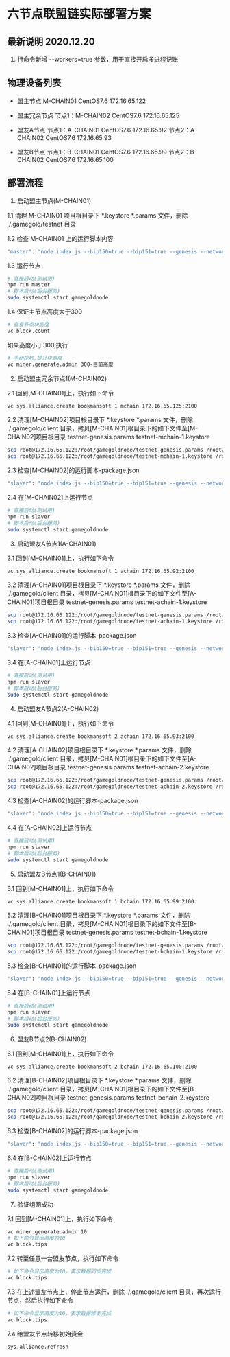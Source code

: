 # 六节点联盟链实际部署方案

## 最新说明 2020.12.20

1. 行命令新增 --workers=true 参数，用于直接开启多进程记账

## 物理设备列表

- 盟主节点
M-CHAIN01	        CentOS7.6	172.16.65.122

- 盟主冗余节点
节点1：M-CHAIN02	CentOS7.6	172.16.65.125

- 盟友A节点
节点1：A-CHAIN01	CentOS7.6	172.16.65.92
节点2：A-CHAIN02	CentOS7.6	172.16.65.93

- 盟友B节点
节点1：B-CHAIN01	CentOS7.6	172.16.65.99
节点2：B-CHAIN02	CentOS7.6	172.16.65.100

## 部署流程

1. 启动盟主节点(M-CHAIN01)

1.1 清理 M-CHAIN01 项目根目录下 *.keystore *.params 文件，删除 ./.gamegold/testnet 目录

1.2 检查 M-CHAIN01 上的运行脚本内容
```bash
"master": "node index.js --bip150=true --bip151=true --genesis --network=testnet --password=bookmansoft --nodes=172.16.65.125:2100",
```

1.3 运行节点

```bash
# 直接启动(测试用)
npm run master
# 脚本启动(后台服务)
sudo systemctl start gamegoldnode
```

1.4 保证主节点高度大于300

```bash
# 查看节点块高度
vc block.count
```

如果高度小于300,执行

```bash
# 手动挖坑,提升块高度
vc miner.generate.admin 300-目前高度
```

2. 启动盟主冗余节点1(M-CHAIN02)

2.1 回到[M-CHAIN01]上，执行如下命令
```bash
vc sys.alliance.create bookmansoft 1 mchain 172.16.65.125:2100
```

2.2 清理[M-CHAIN02]项目根目录下 *.keystore *.params 文件，删除 ./.gamegold/client 目录，拷贝[M-CHAIN01]根目录下的如下文件至[M-CHAIN02]项目根目录
testnet-genesis.params
testnet-mchain-1.keystore

```bash
scp root@172.16.65.122:/root/gamegoldnode/testnet-genesis.params /root/gamegoldnode/
scp root@172.16.65.122:/root/gamegoldnode/testnet-mchain-1.keystore /root/gamegoldnode/
```

2.3 检查[M-CHAIN02]的运行脚本-package.json
```bash
"slaver": "node index.js --bip150=true --bip151=true --genesis --network=testnet --prefix=~/.gamegold/client --password=bookmansoft --nodes=172.16.65.122:2100 --keystore=testnet-mchain-1.keystore",
```

2.4 在[M-CHAIN02]上运行节点
```bash
# 直接启动(测试用)
npm run slaver
# 脚本启动(后台服务)
sudo systemctl start gamegoldnode
```

3. 启动盟友A节点1(A-CHAIN01)

3.1 回到[M-CHAIN01]上，执行如下命令
```bash
vc sys.alliance.create bookmansoft 1 achain 172.16.65.92:2100
```

3.2 清理[A-CHAIN01]项目根目录下 *.keystore *.params 文件，删除 ./.gamegold/client 目录，拷贝[M-CHAIN01]根目录下的如下文件至[A-CHAIN01]项目根目录
testnet-genesis.params
testnet-achain-1.keystore

```bash
scp root@172.16.65.122:/root/gamegoldnode/testnet-genesis.params /root/gamegoldnode/
scp root@172.16.65.122:/root/gamegoldnode/testnet-achain-1.keystore /root/gamegoldnode/
```

3.3 检查[A-CHAIN01]的运行脚本-package.json
```bash
"slaver": "node index.js --bip150=true --bip151=true --genesis --network=testnet --prefix=~/.gamegold/client --password=bookmansoft --nodes=172.16.65.122:2100 --keystore=testnet-achain-1.keystore",
```

3.4 在[A-CHAIN01]上运行节点
```bash
# 直接启动(测试用)
npm run slaver
# 脚本启动(后台服务)
sudo systemctl start gamegoldnode
```

4. 启动盟友A节点2(A-CHAIN02)

4.1 回到[M-CHAIN01]上，执行如下命令
```bash
vc sys.alliance.create bookmansoft 2 achain 172.16.65.93:2100
```

4.2 清理[A-CHAIN02]项目根目录下 *.keystore *.params 文件，删除 ./.gamegold/client 目录，拷贝[M-CHAIN01]根目录下的如下文件至[A-CHAIN02]项目根目录
testnet-genesis.params
testnet-achain-2.keystore

```bash
scp root@172.16.65.122:/root/gamegoldnode/testnet-genesis.params /root/gamegoldnode/
scp root@172.16.65.122:/root/gamegoldnode/testnet-achain-2.keystore /root/gamegoldnode/
```

4.3 检查[A-CHAIN02]的运行脚本-package.json
```bash
"slaver": "node index.js --bip150=true --bip151=true --genesis --network=testnet --prefix=~/.gamegold/client --password=bookmansoft --nodes=172.16.65.122:2100 --keystore=testnet-achain-2.keystore",
```

4.4 在[A-CHAIN02]上运行节点
```bash
# 直接启动(测试用)
npm run slaver
# 脚本启动(后台服务)
sudo systemctl start gamegoldnode
```

5. 启动盟友B节点1(B-CHAIN01)

5.1 回到[M-CHAIN01]上，执行如下命令
```bash
vc sys.alliance.create bookmansoft 1 bchain 172.16.65.99:2100
```

5.2 清理[B-CHAIN01]项目根目录下 *.keystore *.params 文件，删除 ./.gamegold/client 目录，拷贝[M-CHAIN01]根目录下的如下文件至[B-CHAIN01]项目根目录
testnet-genesis.params
testnet-bchain-1.keystore

```bash
scp root@172.16.65.122:/root/gamegoldnode/testnet-genesis.params /root/gamegoldnode/
scp root@172.16.65.122:/root/gamegoldnode/testnet-bchain-1.keystore /root/gamegoldnode/
```

5.3 检查[B-CHAIN01]的运行脚本-package.json
```bash
"slaver": "node index.js --bip150=true --bip151=true --genesis --network=testnet --prefix=~/.gamegold/client --password=bookmansoft --nodes=172.16.65.122:2100 --keystore=testnet-bchain-1.keystore",
```

5.4 在[B-CHAIN01]上运行节点
```bash
# 直接启动(测试用)
npm run slaver
# 脚本启动(后台服务)
sudo systemctl start gamegoldnode
```

6. 盟友B节点2(B-CHAIN02)

6.1 回到[M-CHAIN01]上，执行如下命令
```bash
vc sys.alliance.create bookmansoft 2 bchain 172.16.65.100:2100
```

6.2 清理[B-CHAIN02]项目根目录下 *.keystore *.params 文件，删除 ./.gamegold/client 目录，拷贝[M-CHAIN01]根目录下的如下文件至[B-CHAIN02]项目根目录
testnet-genesis.params
testnet-bchain-2.keystore

```bash
scp root@172.16.65.122:/root/gamegoldnode/testnet-genesis.params /root/gamegoldnode/
scp root@172.16.65.122:/root/gamegoldnode/testnet-bchain-2.keystore /root/gamegoldnode/
```

6.3 检查[B-CHAIN02]的运行脚本-package.json
```bash
"slaver": "node index.js --bip150=true --bip151=true --genesis --network=testnet --prefix=~/.gamegold/client --password=bookmansoft --nodes=172.16.65.122:2100 --keystore=testnet-bchain-2.keystore",
```

6.4 在[B-CHAIN02]上运行节点
```bash
# 直接启动(测试用)
npm run slaver
# 脚本启动(后台服务)
sudo systemctl start gamegoldnode
```

7. 验证组网成功

7.1 回到[M-CHAIN01]上，执行如下命令
```bash
vc miner.generate.admin 10
# 如下命令显示高度为10
vc block.tips
```

7.2 转至任意一台盟友节点，执行如下命令
```bash
# 如下命令显示高度为10，表示数据同步完成
vc block.tips
```

7.3 在上述盟友节点上，停止节点运行，删除 ./.gamegold/client 目录，再次运行节点，然后执行如下命令
```bash
# 如下命令显示高度为10，表示数据修复完成
vc block.tips
```

7.4 给盟友节点转移初始资金

```bash
sys.alliance.refresh
```

